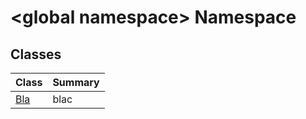 # \<global namespace> Namespace

## Classes

| Class | Summary |
| ----- | ------- |
| [Bla](Bla/README.md) | blac |

